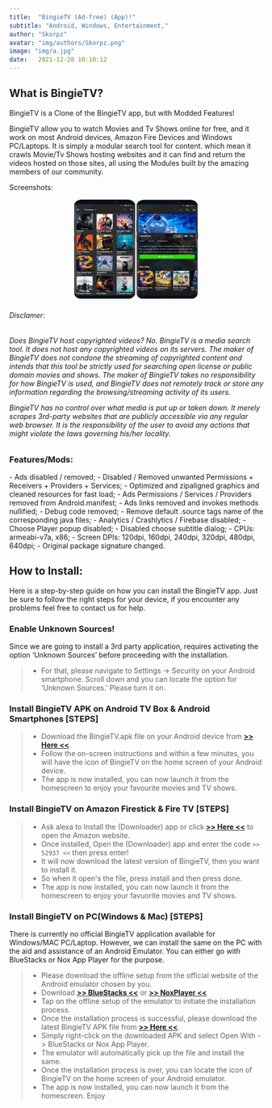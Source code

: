 ```yaml
---
title:  "BingieTV (Ad-free) (App)!"
subtitle: "Android, Windows, Entertainment,"
author: "Skorpz"
avatar: "img/authors/Skorpz.png"
image: "img/a.jpg"
date:   2021-12-28 10:10:12
---
```


<h2 id="Information"> What is BingieTV?</h2>
BingieTV is a Clone of the BingieTV app, but with Modded Features!

BingieTV allow you to watch Movies and Tv Shows online for free, and it work on most Android devices, Amazon Fire Devices and Windows PC/Laptops.
It is simply a modular search tool for content. which mean it crawls Movie/Tv Shows hosting websites and it can find and return the videos hosted on those sites, all using the Modules built by the amazing members of our community.

Screenshots:
<div style="text-align: center"><img src="img/post/bingie/Layout-1.png" width="250" height="200" /></div>

<h6 id="Disclamer"> Disclamer:</h6>
<h6 id="Disclamer"> Does BingieTV host copyrighted videos?
No. BingieTV is a media search tool. It does not host any copyrighted videos on its servers. The maker of BingieTV does not condone the streaming of copyrighted content and intends that this tool be strictly used for searching open license or public domain movies and shows. The maker of BingieTV takes no responsibility for how BingieTV is used, and BingieTV does not remotely track or store any information regarding the browsing/streaming activity of its users.

BingieTV has no control over what media is put up or taken down. It merely scrapes 3rd-party websites that are publicly accessible via any regular web browser. It is the responsibility of the user to avoid any actions that might violate the laws governing his/her locality.</h6>

<h3 id="Features/Mods"> Features/Mods:</h3>
- Ads disabled / removed;
- Disabled / Removed unwanted Permissions + Receivers + Providers + Services;
- Optimized and zipaligned graphics and cleaned resources for fast load;
- Ads Permissions / Services / Providers removed from Android.manifest;
- Ads links removed and invokes methods nullified;
- Debug code removed;
- Remove default .source tags name of the corresponding java files;
- Analytics / Crashlytics / Firebase disabled;
- Choose Player popup disabled;
- Disabled choose subtitle dialog;
- CPUs: armeabi-v7a, x86;
- Screen DPIs: 120dpi, 160dpi, 240dpi, 320dpi, 480dpi, 640dpi;
- Original package signature changed.

## How to Install:
Here is a step-by-step guide on how you can install the BingieTV app.
Just be sure to follow the right steps for your device, if you encounter any problems feel free to contact us for help.

### Enable Unknown Sources!
Since we are going to install a 3rd party application, requires activating the option ‘Unknown Sources’ before proceeding with the installation.
> - For that, please navigate to Settings -> Security on your Android smartphone. Scroll down and you can locate the option for ‘Unknown Sources.’ Please turn it on.

### Install BingieTV APK on Android TV Box & Android Smartphones [STEPS]
> - Download the BingieTV.apk file on your Android device from [**>> Here <<**](https://github.com/TeamSkorpz/teamskorpz.github.io/releases/download/Bingie/BingieTV.apk).
> - Follow the on-screen instructions and within a few minutes, you will have the icon of BingieTV on the home screen of your Android device.
> - The app is now installed, you can now launch it from the homescreen to enjoy your favourite movies and TV shows.

### Install BingieTV on Amazon Firestick & Fire TV [STEPS]
> - Ask alexa to Install the (Downloader) app or click [**>> Here <<**](https://amzn.to/3oIIJhM) to open the Amazon website.
> - Once installed, Open the (Downloader) app and enter the code `>> 52937 <<` then press enter!
> - It will now download the latest version of BingieTV, then you want to install it.
> - So when it open's the file, press install and then press done.
> - The app is now installed, you can now launch it from the homescreen to enjoy your favuorite movies and TV shows.

### Install BingieTV on PC(Windows & Mac) [STEPS]
There is currently no official BingieTV application available for Windows/MAC PC/Laptop. However, we can install the same on the PC with the aid and assistance of an Android Emulator.
You can either go with BlueStacks or Nox App Player for the purpose.

> - Please download the offline setup from the official website of the Android emulator chosen by you.
> - Download [**>> BlueStacks <<**](https://www.bluestacks.com/) or [**>> NoxPlayer <<**](https://www.bignox.com/)
> - Tap on the offline setup of the emulator to initiate the installation process.
> - Once the installation process is successful, please download the latest BingieTV APK file from [**>> Here <<**](https://github.com/TeamSkorpz/teamskorpz.github.io/releases/download/Bingie/BingieTV.apk).
> - Simply right-click on the downloaded APK and select Open With -> BlueStacks or Nox App Player.
> - The emulator will automatically pick up the file and install the same.
> - Once the installation process is over, you can locate the icon of BingieTV on the home screen of your Android emulator.
> - The app is now installed, you can now launch it from the homescreen. Enjoy
